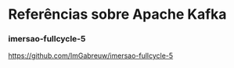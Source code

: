 # Referências sobre Apache Kafka

### imersao-fullcycle-5

https://github.com/ImGabreuw/imersao-fullcycle-5